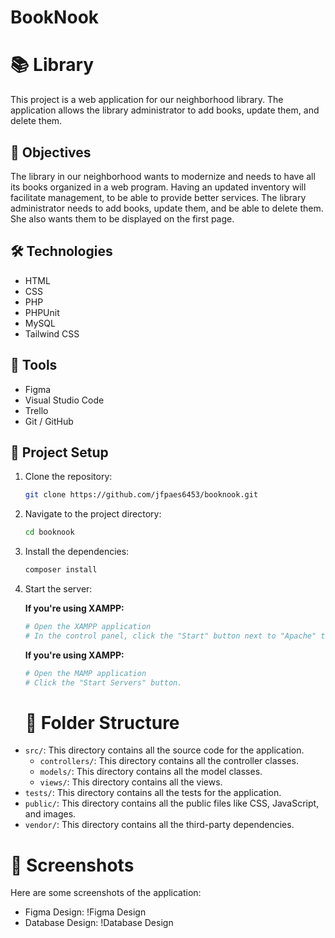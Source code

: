 # BookNook 

# 📚 Library

This project is a web application for our neighborhood library. The application allows the library administrator to add books, update them, and delete them.

## 🎯 Objectives

The library in our neighborhood wants to modernize and needs to have all its books organized in a web program. Having an updated inventory will facilitate management, to be able to provide better services. The library administrator needs to add books, update them, and be able to delete them. She also wants them to be displayed on the first page.

## 🛠️ Technologies

- HTML
- CSS
- PHP
- PHPUnit
- MySQL
- Tailwind CSS

## 🧰 Tools

- Figma
- Visual Studio Code
- Trello
- Git / GitHub

## 🚀 Project Setup

1. Clone the repository:
    ```bash
    git clone https://github.com/jfpaes6453/booknook.git
    ```
2. Navigate to the project directory:
    ```bash
    cd booknook
    ```
3. Install the dependencies:
    ```bash
    composer install
    ```
4. Start the server:

   **If you're using XAMPP:**
   
   ```bash
   # Open the XAMPP application
   # In the control panel, click the "Start" button next to "Apache" to start the server.
   ```
   **If you're using XAMPP:**  
   ```bash
   # Open the MAMP application
   # Click the "Start Servers" button.
   ```
   # 📁 Folder Structure

- `src/`: This directory contains all the source code for the application.
    - `controllers/`: This directory contains all the controller classes.
    - `models/`: This directory contains all the model classes.
    - `views/`: This directory contains all the views.
- `tests/`: This directory contains all the tests for the application.
- `public/`: This directory contains all the public files like CSS, JavaScript, and images.
- `vendor/`: This directory contains all the third-party dependencies.

# 📸 Screenshots

Here are some screenshots of the application:

- Figma Design: !Figma Design
- Database Design: !Database Design



